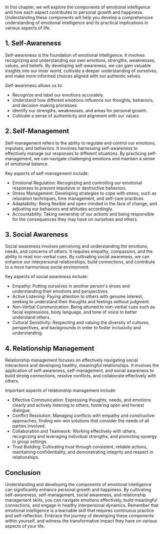 
In this chapter, we will explore the components of emotional intelligence and how each aspect contributes to personal growth and happiness. Understanding these components will help you develop a comprehensive understanding of emotional intelligence and its practical implications in various aspects of life.

**1. Self-Awareness**
---------------------

Self-awareness is the foundation of emotional intelligence. It involves recognizing and understanding our own emotions, strengths, weaknesses, values, and beliefs. By developing self-awareness, we can gain valuable insights into our inner world, cultivate a deeper understanding of ourselves, and make more informed choices aligned with our authentic selves.

Self-awareness allows us to:

* Recognize and label our emotions accurately.
* Understand how different emotions influence our thoughts, behaviors, and decision-making processes.
* Identify our strengths, weaknesses, and areas for personal growth.
* Cultivate a sense of authenticity and alignment with our values.

**2. Self-Management**
----------------------

Self-management refers to the ability to regulate and control our emotions, impulses, and behaviors. It involves harnessing self-awareness to effectively manage our responses to different situations. By practicing self-management, we can navigate challenging emotions and maintain a sense of emotional balance.

Key aspects of self-management include:

* Emotional Regulation: Recognizing and controlling our emotional responses to prevent impulsive or destructive behaviors.
* Stress Management: Developing strategies to cope with stress, such as relaxation techniques, time management, and self-care practices.
* Adaptability: Being flexible and open-minded in the face of change, and adjusting our behaviors and attitudes accordingly.
* Accountability: Taking ownership of our actions and being responsible for the consequences they may have on ourselves and others.

**3. Social Awareness**
-----------------------

Social awareness involves perceiving and understanding the emotions, needs, and concerns of others. It requires empathy, compassion, and the ability to read non-verbal cues. By cultivating social awareness, we can enhance our interpersonal relationships, build connections, and contribute to a more harmonious social environment.

Key aspects of social awareness include:

* Empathy: Putting ourselves in another person's shoes and understanding their emotions and perspectives.
* Active Listening: Paying attention to others with genuine interest, seeking to understand their thoughts and feelings without judgment.
* Non-Verbal Communication: Being attuned to non-verbal cues such as facial expressions, body language, and tone of voice to better understand others.
* Cultural Sensitivity: Respecting and valuing the diversity of cultures, perspectives, and backgrounds in order to foster inclusivity and understanding.

**4. Relationship Management**
------------------------------

Relationship management focuses on effectively navigating social interactions and developing healthy, meaningful relationships. It involves the application of self-awareness, self-management, and social awareness to build strong connections, resolve conflicts, and collaborate effectively with others.

Important aspects of relationship management include:

* Effective Communication: Expressing thoughts, needs, and emotions clearly and actively listening to others, fostering open and honest dialogue.
* Conflict Resolution: Managing conflicts with empathy and constructive approaches, finding win-win solutions that consider the needs of all parties involved.
* Collaboration and Teamwork: Working effectively with others, recognizing and leveraging individual strengths, and promoting synergy in group settings.
* Trust Building: Cultivating trust through consistent, reliable actions, maintaining confidentiality, and demonstrating integrity and respect in relationships.

**Conclusion**
--------------

Understanding and developing the components of emotional intelligence can significantly enhance personal growth and happiness. By cultivating self-awareness, self-management, social awareness, and relationship management skills, you can navigate emotions effectively, build meaningful connections, and engage in healthy interpersonal dynamics. Remember that emotional intelligence is a learnable skill that requires continuous practice and self-reflection. Embrace the journey of developing these components within yourself, and witness the transformative impact they have on various aspects of your life.
